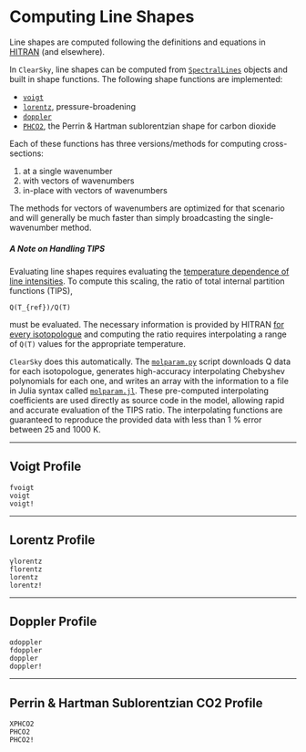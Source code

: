 # Computing Line Shapes

Line shapes are computed following the definitions and equations in [HITRAN](https://hitran.org/docs/definitions-and-units/) (and elsewhere).

In `ClearSky`, line shapes can be computed from [`SpectralLines`](@ref) objects and built in shape functions. The following shape functions are implemented:

* [`voigt`](@ref)
* [`lorentz`](@ref), pressure-broadening
* [`doppler`](@ref)
* [`PHCO2`](@ref), the Perrin & Hartman sublorentzian shape for carbon dioxide

Each of these functions has three versions/methods for computing cross-sections:

1. at a single wavenumber
2. with vectors of wavenumbers
3. in-place with vectors of wavenumbers

The methods for vectors of wavenumbers are optimized for that scenario and will generally be much faster than simply broadcasting the single-wavenumber method.

##### A Note on Handling TIPS

Evaluating line shapes requires evaluating the [temperature dependence of line intensities](https://hitran.org/docs/definitions-and-units/#mjx-eqn-eqn-intensity-temperature-dependence). To compute this scaling, the ratio of total internal partition functions (TIPS),

``Q(T_{ref})/Q(T)``

must be evaluated. The necessary information is provided by HITRAN [for every isotopologue](https://hitran.org/docs/iso-meta/) and computing the ratio requires interpolating a range of ``Q(T)`` values for the appropriate temperature.

`ClearSky` does this automatically. The [`molparam.py`](https://github.com/wordsworthgroup/ClearSky.jl/blob/main/scripts/molparam.py) script downloads Q data for each isotopologue, generates high-accuracy interpolating Chebyshev polynomials for each one, and writes an array with the information to a file in Julia syntax called [`molparam.jl`](https://github.com/wordsworthgroup/ClearSky.jl/blob/main/src/molparam.jl). These pre-computed interpolating coefficients are used directly as source code in the model, allowing rapid and accurate evaluation of the TIPS ratio. The interpolating functions are guaranteed to reproduce the provided data with less than 1 % error between 25 and 1000 K.

-----

## Voigt Profile

```@docs
fvoigt
voigt
voigt!
```

-----

## Lorentz Profile

```@docs
γlorentz
florentz
lorentz
lorentz!
```

-----

## Doppler Profile

```@docs
αdoppler
fdoppler
doppler
doppler!
```

-----

## Perrin & Hartman Sublorentzian CO2 Profile

```@docs
ΧPHCO2
PHCO2
PHCO2!
```
